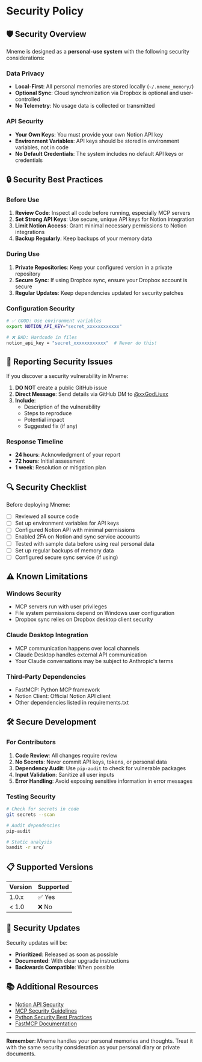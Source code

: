 # Security Policy

## 🛡️ Security Overview

Mneme is designed as a **personal-use system** with the following security considerations:

### Data Privacy
- **Local-First**: All personal memories are stored locally (`~/.mneme_memory/`)
- **Optional Sync**: Cloud synchronization via Dropbox is optional and user-controlled
- **No Telemetry**: No usage data is collected or transmitted

### API Security
- **Your Own Keys**: You must provide your own Notion API key
- **Environment Variables**: API keys should be stored in environment variables, not in code
- **No Default Credentials**: The system includes no default API keys or credentials

## 🔒 Security Best Practices

### Before Use
1. **Review Code**: Inspect all code before running, especially MCP servers
2. **Set Strong API Keys**: Use secure, unique API keys for Notion integration
3. **Limit Notion Access**: Grant minimal necessary permissions to Notion integrations
4. **Backup Regularly**: Keep backups of your memory data

### During Use
1. **Private Repositories**: Keep your configured version in a private repository
2. **Secure Sync**: If using Dropbox sync, ensure your Dropbox account is secure
3. **Regular Updates**: Keep dependencies updated for security patches

### Configuration Security
```bash
# ✅ GOOD: Use environment variables
export NOTION_API_KEY="secret_xxxxxxxxxxxx"

# ❌ BAD: Hardcode in files
notion_api_key = "secret_xxxxxxxxxxxx"  # Never do this!
```

## 🚨 Reporting Security Issues

If you discover a security vulnerability in Mneme:

1. **DO NOT** create a public GitHub issue
2. **Direct Message**: Send details via GitHub DM to [@xxGodLiuxx](https://github.com/xxGodLiuxx)
3. **Include**: 
   - Description of the vulnerability
   - Steps to reproduce
   - Potential impact
   - Suggested fix (if any)

### Response Timeline
- **24 hours**: Acknowledgment of your report
- **72 hours**: Initial assessment
- **1 week**: Resolution or mitigation plan

## 🔍 Security Checklist

Before deploying Mneme:

- [ ] Reviewed all source code
- [ ] Set up environment variables for API keys
- [ ] Configured Notion API with minimal permissions
- [ ] Enabled 2FA on Notion and sync service accounts
- [ ] Tested with sample data before using real personal data
- [ ] Set up regular backups of memory data
- [ ] Configured secure sync service (if using)

## ⚠️ Known Limitations

### Windows Security
- MCP servers run with user privileges
- File system permissions depend on Windows user configuration
- Dropbox sync relies on Dropbox desktop client security

### Claude Desktop Integration
- MCP communication happens over local channels
- Claude Desktop handles external API communication
- Your Claude conversations may be subject to Anthropic's terms

### Third-Party Dependencies
- FastMCP: Python MCP framework
- Notion Client: Official Notion API client
- Other dependencies listed in requirements.txt

## 🛠️ Secure Development

### For Contributors
1. **Code Review**: All changes require review
2. **No Secrets**: Never commit API keys, tokens, or personal data
3. **Dependency Audit**: Use `pip-audit` to check for vulnerable packages
4. **Input Validation**: Sanitize all user inputs
5. **Error Handling**: Avoid exposing sensitive information in error messages

### Testing Security
```bash
# Check for secrets in code
git secrets --scan

# Audit dependencies
pip-audit

# Static analysis
bandit -r src/
```

## 📋 Supported Versions

| Version | Supported |
|---------|-----------|
| 1.0.x   | ✅ Yes    |
| < 1.0   | ❌ No     |

## 🔄 Security Updates

Security updates will be:
- **Prioritized**: Released as soon as possible
- **Documented**: With clear upgrade instructions
- **Backwards Compatible**: When possible

## 📚 Additional Resources

- [Notion API Security](https://developers.notion.com/docs/authorization)
- [MCP Security Guidelines](https://modelcontextprotocol.io/docs/security)
- [Python Security Best Practices](https://python.org/dev/security/)
- [FastMCP Documentation](https://github.com/jlowin/fastmcp)

---

**Remember**: Mneme handles your personal memories and thoughts. Treat it with the same security consideration as your personal diary or private documents.